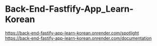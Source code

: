 ﻿# Back-End-Fastfify-App_Learn-Korean
https://back-end-fastify-app-learn-korean.onrender.com/spotlight
https://back-end-fastify-app-learn-korean.onrender.com/documentation  
